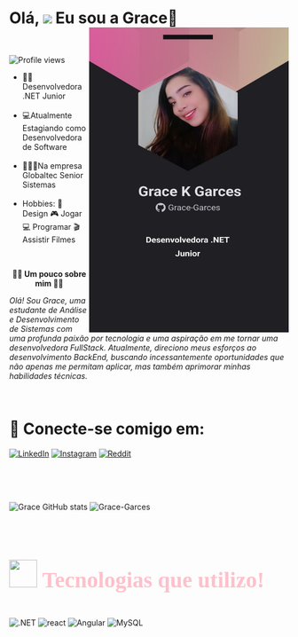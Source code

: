 
<h1 align="left"> Olá, <img src="https://raw.githubusercontent.com/kaueMarques/kaueMarques/master/hi.gif" height="30px"/> Eu sou a Grace🌟 
<img align="right" src="ImagemPrincipal.jpeg" width="360" height="550"> </h1>
<br>

<p align="left"> <img src="https://komarev.com/ghpvc/?username=Grace-Garces&color=green" alt="Profile views" /> </p>


- 👨‍💻 Desenvolvedora .NET Junior <br><br>
- 💻Atualmente Estagiando como Desenvolvedora de Software <br><br>
- 👩🏽‍💼Na empresa Globaltec Senior Sistemas
<br><br>
- Hobbies:
🎨 Design
🎮 Jogar
💻 Programar
🎬 Assistir Filmes </b>

<br>
<p align="Center"><b>🤳🏽 Um pouco sobre mim 🤳🏽</b></p>

<span align="right"> _Olá! Sou Grace, uma estudante de Análise e Desenvolvimento de Sistemas com uma profunda paixão por tecnologia e uma aspiração em me tornar uma desenvolvedora FullStack. Atualmente, direciono meus esforços ao desenvolvimento BackEnd, buscando incessantemente oportunidades que não apenas me permitam aplicar, mas também aprimorar minhas habilidades técnicas._ </span>

<br> <h1> 📱 Conecte-se comigo em:</h1>

[![LinkedIn](https://img.shields.io/badge/LinkedIn-0077B5?style=for-the-badge&logo=linkedin&logoColor=white
)](https://www.linkedin.com/in/grace-batista-103174210/)
[![Instagram](https://img.shields.io/badge/Instagram-E4405F?style=for-the-badge&logo=instagram&logoColor=white
)](https://www.instagram.com/gracek_xo/)
[![Reddit](https://img.shields.io/badge/Reddit-FF4500?style=for-the-badge&logo=reddit&logoColor=white)](https://www.reddit.com/user/Gracek_XOXO/)


<br><br><br>

![Grace GitHub stats](https://github-readme-stats.vercel.app/api?username=Grace-Garces&show_icons=true&theme=dracula)
<img src="https://github-readme-stats.vercel.app/api/top-langs?username=Grace-Garces&show_icons=true&locale=en&layout=compact&theme=dracula" alt="Grace-Garces"/>
<br>


<br><h1 style="font-family: Alex Brush; font-size: 40px; color: Pink;"> <img src="https://img.icons8.com/?size=100&id=yggUP2AbmFLz&format=png&color=000000" width="50" height="50"/> Tecnologias que utilizo! </h1>

<div style="display: inline_block"><br/>
    <img align="center"= alt=".NET"src="https://img.shields.io/badge/.NET-5C2D91?style=for-the-badge&logo=.net&logoColor=white"/> 
    <img align="center"= alt="react"src="https://img.shields.io/badge/React-20232A?style=for-the-badge&logo=react&logoColor=61DAFB"/>
    <img align="center"= alt="Angular"src="https://img.shields.io/badge/Angular-DD0031?style=for-the-badge&logo=angular&logoColor=white"/>
    <img align="center"= alt="MySQL"src="https://img.shields.io/badge/MySQL-00000F?style=for-the-badge&logo=mysql&logoColor=white"/>
    </div><br>



<br>



<br>



<br>
<br>



